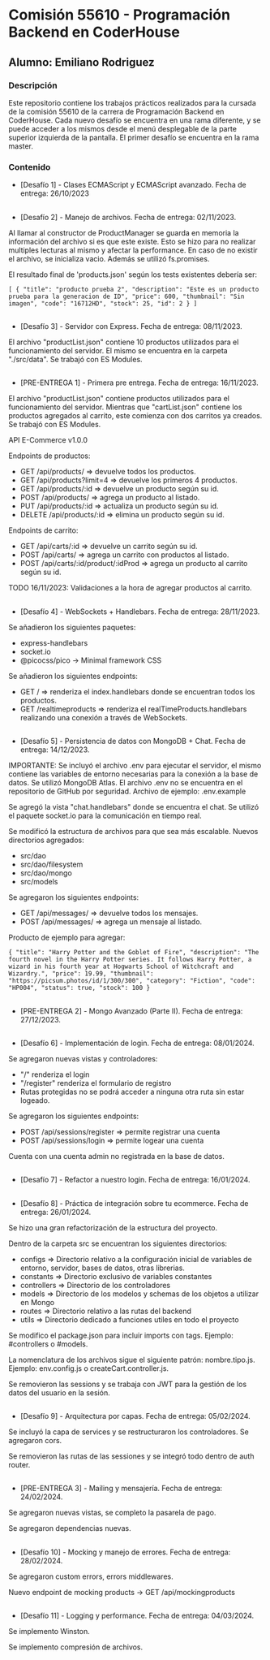 # Comisión 55610 - Programación Backend en CoderHouse

## Alumno: Emiliano Rodriguez

### Descripción

Este repositorio contiene los trabajos prácticos realizados para la cursada de la comisión 55610 de la carrera de Programación Backend en CoderHouse.
Cada nuevo desafío se encuentra en una rama diferente, y se puede acceder a los mismos desde el menú desplegable de la parte superior izquierda de la pantalla. El primer desafío se encuentra en la rama master.

### Contenido

- [Desafío 1] - Clases ECMAScript y ECMAScript avanzado. Fecha de entrega: 26/10/2023

##

- [Desafío 2] - Manejo de archivos. Fecha de entrega: 02/11/2023.

Al llamar al constructor de ProductManager se guarda en memoria la información del archivo si es que este existe. Esto se hizo para no realizar multiples lecturas al mismo y afectar la performance. En caso de no existir el archivo, se inicializa vacio. Además se utilizó fs.promises.

El resultado final de 'products.json' según los tests existentes debería ser:

`[
	{
		"title": "producto prueba 2",
		"description": "Este es un producto prueba para la generacion de ID",
		"price": 600,
		"thumbnail": "Sin imagen",
		"code": "16712HD",
		"stock": 25,
		"id": 2
	}
]`

##

- [Desafío 3] - Servidor con Express. Fecha de entrega: 08/11/2023.

El archivo "productList.json" contiene 10 productos utilizados para el funcionamiento del servidor. El mismo se encuentra en la carpeta "./src/data". Se trabajó con ES Modules.

##

- [PRE-ENTREGA 1] - Primera pre entrega. Fecha de entrega: 16/11/2023.

El archivo "productList.json" contiene productos utilizados para el funcionamiento del servidor. Mientras que "cartList.json" contiene los productos agregados al carrito, este comienza con dos carritos ya creados. Se trabajó con ES Modules.

API E-Commerce v1.0.0

Endpoints de productos:

- GET /api/products/ => devuelve todos los productos.
- GET /api/products?limit=4 => devuelve los primeros 4 productos.
- GET /api/products/:id => devuelve un producto según su id.
- POST /api/products/ => agrega un producto al listado.
- PUT /api/products/:id => actualiza un producto según su id.
- DELETE /api/products/:id => elimina un producto según su id.

Endpoints de carrito:

- GET /api/carts/:id => devuelve un carrito según su id.
- POST /api/carts/ => agrega un carrito con productos al listado.
- POST /api/carts/:id/product/:idProd => agrega un producto al carrito según su id.

TODO 16/11/2023: Validaciones a la hora de agregar productos al carrito.

##

- [Desafío 4] - WebSockets + Handlebars. Fecha de entrega: 28/11/2023.

Se añadieron los siguientes paquetes:

- express-handlebars
- socket.io
- @picocss/pico -> Minimal framework CSS

Se añadieron los siguientes endpoints:

- GET / => renderiza el index.handlebars donde se encuentran todos los productos.
- GET /realtimeproducts => renderiza el realTimeProducts.handlebars realizando una conexión a través de WebSockets.

##

- [Desafío 5] - Persistencia de datos con MongoDB + Chat. Fecha de entrega: 14/12/2023.

IMPORTANTE: Se incluyó el archivo .env para ejecutar el servidor, el mismo contiene las variables de entorno necesarias para la conexión a la base de datos. Se utilizó MongoDB Atlas. El archivo .env no se encuentra en el repositorio de GitHub por seguridad.
Archivo de ejemplo: .env.example

Se agregó la vista "chat.handlebars" donde se encuentra el chat. Se utilizó el paquete socket.io para la comunicación en tiempo real.

Se modificó la estructura de archivos para que sea más escalable. Nuevos directorios agregados:

- src/dao
- src/dao/filesystem
- src/dao/mongo
- src/models

Se agregaron los siguientes endpoints:

- GET /api/messages/ => devuelve todos los mensajes.
- POST /api/messages/ => agrega un mensaje al listado.

Producto de ejemplo para agregar:

`{
	"title": "Harry Potter and the Goblet of Fire",
	"description": "The fourth novel in the Harry Potter series. It follows Harry Potter, a wizard in his fourth year at Hogwarts School of Witchcraft and Wizardry.",
	"price": 19.99,
	"thumbnail": "https://picsum.photos/id/1/300/300",
	"category": "Fiction",
	"code": "HP004",
	"status": true,
	"stock": 100
}`

##

- [PRE-ENTREGA 2] - Mongo Avanzado (Parte II). Fecha de entrega: 27/12/2023.

##

- [Desafío 6] - Implementación de login. Fecha de entrega: 08/01/2024.

Se agregaron nuevas vistas y controladores:

- "/" renderiza el login
- "/register" renderiza el formulario de registro
- Rutas protegidas no se podrá acceder a ninguna otra ruta sin estar logeado.

Se agregaron los siguientes endpoints:

- POST /api/sessions/register => permite registrar una cuenta
- POST /api/sessions/login => permite logear una cuenta

Cuenta con una cuenta admin no registrada en la base de datos.

##

- [Desafío 7] - Refactor a nuestro login. Fecha de entrega: 16/01/2024.

##

- [Desafío 8] - Práctica de integración sobre tu ecommerce. Fecha de entrega: 26/01/2024.

Se hizo una gran refactorización de la estructura del proyecto.

Dentro de la carpeta src se encuentran los siguientes directorios:

- configs => Directorio relativo a la configuración inicial de variables de entorno, servidor, bases de datos, otras librerias.
- constants => Directorio exclusivo de variables constantes
- controllers => Directorio de los controladores
- models => Directorio de los modelos y schemas de los objetos a utilizar en Mongo
- routes => Directorio relativo a las rutas del backend
- utils => Directorio dedicado a funciones utiles en todo el proyecto

Se modifico el package.json para incluir imports con tags. Ejemplo: #controllers o #models.

La nomenclatura de los archivos sigue el siguiente patrón: nombre.tipo.js. Ejemplo: env.config.js o createCart.controller.js.

Se removieron las sessions y se trabaja con JWT para la gestión de los datos del usuario en la sesión.

##

- [Desafío 9] - Arquitectura por capas. Fecha de entrega: 05/02/2024.

Se incluyó la capa de services y se restructuraron los controladores. Se agregaron cors.

Se removieron las rutas de las sessiones y se integró todo dentro de auth router.

##

- [PRE-ENTREGA 3] - Mailing y mensajería. Fecha de entrega: 24/02/2024.

Se agregaron nuevas vistas, se completo la pasarela de pago.

Se agregaron dependencias nuevas.

##

- [Desafío 10] - Mocking y manejo de errores. Fecha de entrega: 28/02/2024.

Se agregaron custom errors, errors middlewares.

Nuevo endpoint de mocking products -> GET /api/mockingproducts

##

- [Desafío 11] - Logging y performance. Fecha de entrega: 04/03/2024.

Se implemento Winston.

Se implemento compresión de archivos.
